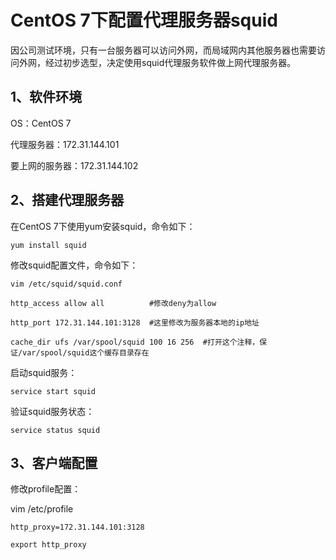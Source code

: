 # CentOS 7下配置代理服务器squid

因公司测试环境，只有一台服务器可以访问外网，而局域网内其他服务器也需要访问外网，经过初步选型，决定使用squid代理服务软件做上网代理服务器。

## 1、软件环境

OS：CentOS 7

代理服务器：172.31.144.101

要上网的服务器：172.31.144.102

## 2、搭建代理服务器

在CentOS 7下使用yum安装squid，命令如下：

`yum install squid`

修改squid配置文件，命令如下：

`vim /etc/squid/squid.conf`

`http_access allow all          #修改deny为allow`

`http_port 172.31.144.101:3128  #这里修改为服务器本地的ip地址`

`cache_dir ufs /var/spool/squid 100 16 256  #打开这个注释，保证/var/spool/squid这个缓存目录存在`

启动squid服务：

`service start squid`

验证squid服务状态：

`service status squid`

## 3、客户端配置

修改profile配置：

vim /etc/profile

` http_proxy=172.31.144.101:3128`

` export http_proxy`







